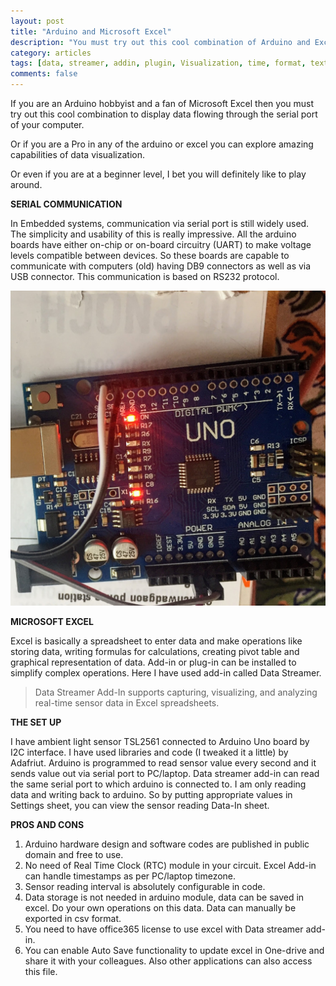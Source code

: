 ```yaml
---
layout: post
title: "Arduino and Microsoft Excel"
description: "You must try out this cool combination of Arduino and Excel to display real time data flowing through the serial port of your computer."
category: articles
tags: [data, streamer, addin, plugin, Visualization, time, format, text, excel, utcnow, arduino, serial, communication, sensor, realtime, rs232, ambient, light]
comments: false
---
```


If you are an Arduino hobbyist and a fan of Microsoft Excel then you must try out this cool combination to display data flowing through the serial port of your computer.

Or if you are a Pro in any of the arduino or excel you can explore amazing capabilities of data visualization.

Or even if you are at a beginner level, I bet you will definitely like to play around.


**SERIAL COMMUNICATION**

In Embedded systems, communication via serial port is still widely used. The simplicity and usability of this is really impressive. All the arduino boards have either on-chip or on-board circuitry (UART) to make voltage levels compatible between devices. So these boards are capable to communicate with computers (old) having DB9 connectors as well as via USB connector. This communication is based on RS232 protocol.

![Arduino Uno](https://raw.githubusercontent.com/Mparesh/mparesh.github.io/master/asset/ArduinoUno.JPG "Arduino Uno")

**MICROSOFT EXCEL**

Excel is basically a spreadsheet to enter data and make operations like storing data, writing formulas for calculations, creating pivot table and graphical representation of data. Add-in or plug-in can be installed to simplify complex operations. Here I have used add-in called Data Streamer.


> Data Streamer Add-In supports capturing, visualizing, and analyzing real-time sensor data in Excel spreadsheets.



**THE SET UP**

I have ambient light sensor TSL2561 connected to Arduino Uno board by I2C interface. I have used libraries and code (I tweaked it a little) by Adafriut. Arduino is programmed to read sensor value every second and it sends value out via serial port to PC/laptop.
Data streamer add-in can read the same serial port to which arduino is connected to. I am only reading data and writing back to arduino. So by putting appropriate values in Settings sheet, you can view the sensor reading Data-In sheet.

**PROS AND CONS**

1. Arduino hardware design and software codes are published in public domain and free to use.
1. No need of Real Time Clock (RTC) module in your circuit. Excel Add-in can handle timestamps as per PC/laptop timezone.
1. Sensor reading interval is absolutely configurable in code.
1. Data storage is not needed in arduino module, data can be saved in excel. Do your own operations on this data. Data can manually be exported in csv format.
1. You need to have office365 license to use excel with Data streamer add-in.
1. You can enable Auto Save functionality to update excel in One-drive and share it with your colleagues. Also other applications can also access this file.
